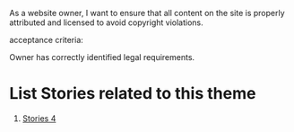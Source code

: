 As a website owner, I want to ensure that all content on the site is properly attributed and licensed to avoid copyright violations.

acceptance criteria:

Owner has correctly identified legal requirements.

# List Stories related to this theme
1. [Stories 4](documentation/templates/theme/initiatives/epics/stories/tasks/task_template.md)
